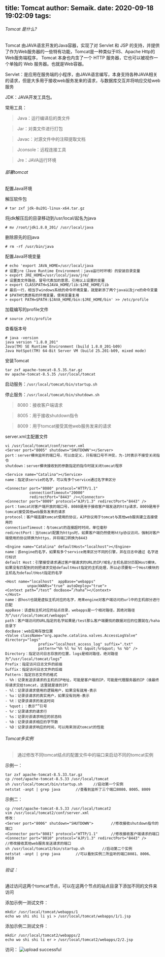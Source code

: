 title: Tomcat
author: Semaik.
date: 2020-09-18 19:02:09
tags:
---
###### Tomcat 是什么?
Tomcat 由JAVA语言开发的Java容器，实现了对 Servlet 和 JSP 的支持，并提供了作为Web服务器的一些特有功能，Tomcat是一种类似于IIS、Apache Http的Web服务端程序， Tomcat 本身也内含了一个 HTTP 服务器，它也可以被视作一个单独的 Web 服务器。也就是Web容器。


Servlet：是应用在服务端的小程序，由JAVA语言编写，本身支持各种JAVA相关的请求，但是大多用于接收web服务发来的请求，与数据库交互并将响应交给web服务




JDK：JAVA开发工具包。

常用工具：

>Java：运行编译后的类文件

>Jar：对类文件进行打包

>Javac：对源文件中的注释提取文档

>Jconsole：远程连接工具

>Jre：JAVA运行环境

###### 部署tomcat
配置Java环境

解压软件包
```
# tar zxf jdk-8u201-linux-x64.tar.gz
```
将jdk解压后的目录移动到/usr/local/起名为java
```
# mv /root/jdk1.8.0_201/ /usr/local/java
```
删除原先的旧java
```
# rm -rf /usr/bin/java
```
配置Java环境变量
```
# echo 'export JAVA_HOME=/usr/local/java
# 设置jre（Jave Runtime Environment：java运行时环境）的安装目录变量
> export JRE_HOME=/usr/local/java/jre/
# 设置类文件路径，冒号代表加的意思，引用以上设置的变量
> export CLASSPATH=$JAVA_HOME/lib:$JRE_HOME/lib
# 最后一行，相当于windows系统的命令环境变量，就是新添了两个java以及jre的命令变量
# $PATH代表原有的环境变量，使用变量复用
> export PATH=$PATH:$JAVA_HOME/bin:$JRE_HOME/bin' >> /etc/profile
```
加载编写的profile文件
```
# source /etc/profile
```
查看版本号
```
# java -version
java version "1.8.0_201"
Java(TM) SE Runtime Environment (build 1.8.0_201-b09)
Java HotSpot(TM) 64-Bit Server VM (build 25.201-b09, mixed mode)
```
安装Tomcat
```
tar zxf apache-tomcat-8.5.35.tar.gz 
mv apache-tomcat-8.5.35 /usr/local/tomcat
```
启动服务：`/usr/local/tomcat/bin/startup.sh`

停止服务：`/usr/local/tomcat/bin/shutdown.sh`

> 8080：接收客户端请求

> 8005：用于接收shutdown指令

> 8009：用于tomcat接受其他web服务发来的请求

server.xml主配置文件
```
vi /usr/local/tomcat/conf/server.xml
<Server port="8005" shutdown="SHUTDOWN"></Server>
port：server模块监听的端口号，可以自定义，只有端口号不冲突，为-1时表示不接受关闭指令
shutdown：server模块接收到的参数指定的指令时就关闭tomcat程序

<Service name="Catalina"></Service>
name：指定该servie的名字，可以有多个service通过名字来区分

<Connector port="8080" protocol="HTTP/1.1"
           connectionTimeout="20000"
           redirectPort="8443" /></Connector>
<Connector port="8009" protocol="AJP/1.3" redirectPort="8443" />
port：tomcat对客户端开放的端口号，8080是用于接收客户端发送的http请求，8009是用于tomcat接受其他web服务发来的请求
protocol：客户端连接tomcat使用的协议，AJP协议用于tomcat与其他web服务建立连接使用的
connectionTimeout：与tomcat的连接超时时间，单位毫秒
redirectPort：当tomcat配置为https时，如果客户端仍然使用http协议访问，强制对客户端使用的协议转换为https，并将端口转换为8443

<Engine name="Catalina" defaultHost="localhost"></Engine>
name：该engine的名字，如果有多个service用来区分不同的引擎，并在日志中通过 名字进行标识
default Host：引擎接受请求通过客户端请求的URL的IP/域名/主机名部分匹配Host模块，如果没有匹配到的则把请求交给defaultHost指定的主机处理，所以必须要有一个Host模块的主机名为defaultHost指定的名字

<Host name="localhost"  appBase="webapps"
          unpackWARs="true" autoDeploy="true">
<Context path=”/test” docBase=”/haha”></Context>
</Host>
name：该host也就是虚拟主机对应的名字，用来engine对客户端访问的url中的主机部分进行匹配
appBase：该虚拟主机对应的站点目录，webapps是一个相对路径，其绝对路径为“/usr/local/tomcat/webapps”
path：客户端访问的URL指定的名字如果是/test那么客户端要找的数据对应的位置就在/haha目录下
docBase：web应用存放位置
<Valve className="org.apache.catalina.valves.AccessLogValve" directory="logs"
               prefix="localhost_access_log" suffix=".txt"
               pattern="%h %l %u %t &quot;%r&quot; %s %b" />
Directory：指定访问日志存放的位置，logs是相对路径，绝对路径为“/usr/local/tomcat/logs”
Prefix：指定访问日志文件的前缀
Suffix：指定访问日志文件的后缀
Pattern：指定日志文件的格式
- %h：记录发送该请求的主机的IP地址，可能是客户端的IP，可能是代理服务器的IP（谁最终将请求交给tomcat，这里就是谁的IP）
- %l：记录该请求使用的逻辑用户，如果没有就用-表示
- %u：记录该请求的真实用户，如果没有则用-表示
- %t：记录该请求的发送时间
- %quot；：表示“”引号
- %r：记录请求的请求行
- %s：记录对该请求响应的状态码	
- %b：记录该请求相应的字节数
- %D：记录该请求响应的时间，可以用来测试tomcat的性能
```
###### Tomcat多实例
> 通过修改不同tomcat结点的配置文件中的端口来启动不同的tomcat实例

示例一：
```
tar zxf apache-tomcat-8.5.33.tar.gz
cp /root/apache-tomcat-8.5.33 /usr/local/tomcat
sh /usr/local/tomcat/bin/startup.sh		//启动第一个实例
netstat -anpt | grep java		//查看到监听了三个端口8080、8005、8009
```
示例二：

```
cp /root/apache-tomcat-8.5.33 /usr/local/tomcat2
vim /usr/local/tomcat2/conf/server.xml
修改：
<Server port="8006" shutdown="SHUTDOWN">		//修改接收shutdown指令的端口
<Connector port="8081" protocol="HTTP/1.1"		//修改接收客户端请求的端口
<Connector port="8010" protocol="AJP/1.3" redirectPort="8443" />		//修改接收其他web服务发送请求的端口
sh /usr/local/tomcat2/bin/startup.sh		//启动第二个实例
netstat -anpt | grep java		//可以看到实例二所监听的端口8081、8006、8010
```
###### 验证：
通过访问这两个tomcat节点，可以在这两个节点的站点目录下添加不同的文件来访问

添加示例一测试文件：
```
mkdir /usr/local/tomcat/webapps/1
echo wo shi shi li yi > /usr/local/tomcat/webapps/1/1.jsp
```
添加示例二测试文件：
```
mkdir /usr/local/tomcat2/webapps/2
echo wo shi shi li er > /usr/local/tomcat2/webapps/2/2.jsp
```
访问：
![upload successful](/images/timg2.png)